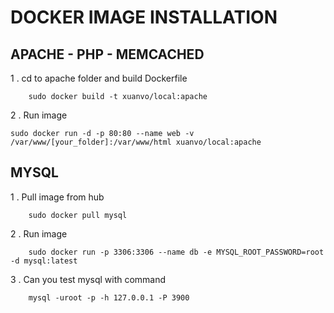 # DOCKER IMAGE INSTALLATION
## APACHE - PHP - MEMCACHED
1 . cd to apache folder and build Dockerfile
```
    sudo docker build -t xuanvo/local:apache
```

2 . Run image
```
sudo docker run -d -p 80:80 --name web -v /var/www/[your_folder]:/var/www/html xuanvo/local:apache
```

## MYSQL
1 . Pull image from hub
```
    sudo docker pull mysql
```
2 . Run image
```
    sudo docker run -p 3306:3306 --name db -e MYSQL_ROOT_PASSWORD=root -d mysql:latest
```

3 . Can you test mysql with command 
```
    mysql -uroot -p -h 127.0.0.1 -P 3900
```

